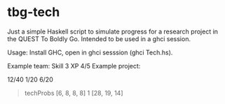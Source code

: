 # tbg-tech

Just a simple Haskell script to simulate progress for a research project in the QUEST To Boldly Go.
Intended to be used in a ghci session.

Usage: Install GHC, open in ghci sesssion (ghci Tech.hs).

Example team: Skill 3 XP 4/5
Example project:

12/40
1/20
6/20

> techProbs [6, 8, 8, 8] 1 [28, 19, 14]
